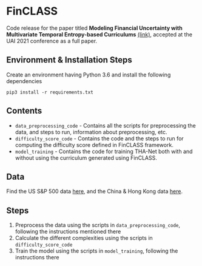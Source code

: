 # FinCLASS
Code release for the paper titled **Modeling Financial Uncertainty with Multivariate Temporal Entropy-based Curriculums** [(link)](https://www.auai.org/uai2021/pdf/uai2021.638.preliminary.pdf), accepted at the UAI 2021 conference as a full paper.

## Environment & Installation Steps

Create an environment having Python 3.6 and install the following dependencies

```
pip3 install -r requirements.txt
```

## Contents

- `data_preprocessing_code` - Contains all the scripts for preprocessing the data, and steps to run, information about preprocessing, etc.
- `difficulty_score_code` - Contains the code and the steps to run for computing the difficulty score defined in FinCLASS framework.
- `model_training` - Contains the code for training THA-Net both with and without using the curriculum generated using FinCLASS.

## Data

Find the US S&P 500 data [here](https://github.com/yumoxu/stocknet-dataset), and the China & Hong Kong data [here](https://pan.baidu.com/s/1mhCLJJi).

## Steps
1. Preprocess the data using the scripts in `data_preprocessing_code`, following the instructions mentioned there
2. Calculate the different complexities using the scripts in `difficulty_score_code`
3. Train the model using the scripts in `model_training`, following the instructions there
